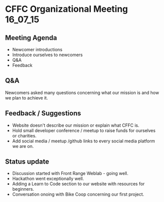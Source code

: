 # CFFC Organizational Meeting 16_07_15

## Meeting Agenda

- Newcomer introductions
- Introduce ourselves to newcomers
- Q&A
- Feedback

## Q&A

Newcomers asked many questions concerning what our mission is and how we plan to achieve it.

## Feedback / Suggestions

- Website doesn't describe our mission or explain what CFFC is.
- Hold small developer conference / meetup to raise funds for ourselves or charities.
- Add social media / meetup /github links to every social media platform we are on.

## Status update

- Discussion started with Front Range Weblab - going well.
- Hackathon went exceptionally well.
- Adding a Learn to Code section to our website with resources for beginners.
- Conversation onoing with Bike Coop concerning our first project.
